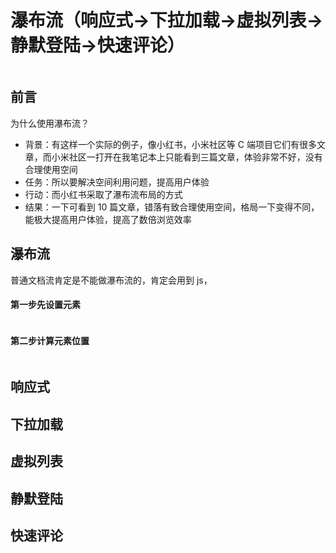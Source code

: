 # 瀑布流（响应式->下拉加载->虚拟列表->静默登陆->快速评论）

```jsx

```

## 前言

为什么使用瀑布流？

- 背景：有这样一个实际的例子，像小红书，小米社区等 C 端项目它们有很多文章，而小米社区一打开在我笔记本上只能看到三篇文章，体验非常不好，没有合理使用空间
- 任务：所以要解决空间利用问题，提高用户体验
- 行动：而小红书采取了瀑布流布局的方式
- 结果：一下可看到 10 篇文章，错落有致合理使用空间，格局一下变得不同，能极大提高用户体验，提高了数倍浏览效率

## 瀑布流

普通文档流肯定是不能做瀑布流的，肯定会用到 js，

#### 第一步先设置元素

```jsx

```

#### 第二步计算元素位置

```js

```

## 响应式

## 下拉加载

## 虚拟列表

## 静默登陆

## 快速评论
